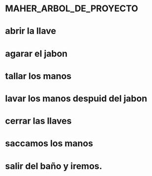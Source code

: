 # MAHER_ARBOL_DE_PROYECTO
# abrir la llave
# agarar el jabon
# tallar los manos
# lavar los manos despuid del jabon
# cerrar las llaves 
# saccamos los manos
# salir del baño y iremos.

